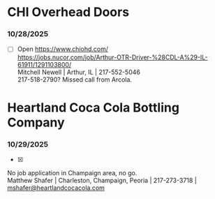 # CHI Overhead Doors
### 10/28/2025
- [ ] Open
https://www.chiohd.com/  
https://jobs.nucor.com/job/Arthur-OTR-Driver-%28CDL-A%29-IL-61911/1291103800/  
Mitchell Newell | Arthur, IL | 217-552-5046  
217-518-2790? Missed call from Arcola.  

# Heartland Coca Cola Bottling Company
### 10/29/2025
- [x] 
No job application in Champaign area, no go.  
Matthew Shafer | Charleston, Champaign, Peoria | 217-273-3718 | mshafer@heartlandcocacola.com  